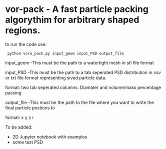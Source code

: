# vor-pack - A fast particle packing algorythim for arbitrary shaped regions.

to run the code use:

``` python voro_pack.py input_geom input_PSD output_file```

input_geom
-This must be the path to a watertight mesh in stl file format

input_PSD
-This must be the path to a tab seperated PSD distribution in csv or txt file format representing sived particle data.

format: two tab seperated columns: Diamater and volume/mass percentage passing

output_file
-This must be the path to the file where you want to write the final particle postions to

format: x y z r

To be added:
- 2D Jupyter notebook with examples
- some test PSD
